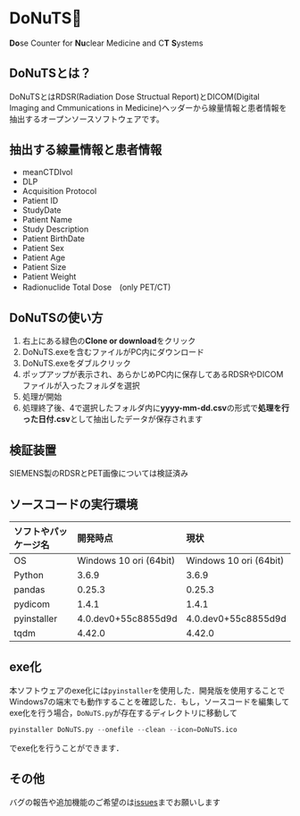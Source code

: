 # DoNuTS🍩
**Do**se Counter for **Nu**clear Medicine and C**T** **S**ystems

## DoNuTSとは？
DoNuTSとはRDSR(Radiation Dose Structual Report)とDICOM(Digital Imaging and Cmmunications in Medicine)ヘッダーから線量情報と患者情報を抽出するオープンソースソフトウェアです。

## 抽出する線量情報と患者情報
- meanCTDIvol  
- DLP  
- Acquisition Protocol  
- Patient ID  
- StudyDate  
- Patient Name  
- Study Description  
- Patient BirthDate  
- Patient Sex  
- Patient Age  
- Patient Size  
- Patient Weight  
- Radionuclide Total Dose　(only PET/CT)  

## DoNuTSの使い方
1. 右上にある緑色の**Clone or download**をクリック
1. DoNuTS.exeを含むファイルがPC内にダウンロード
1. DoNuTS.exeをダブルクリック
1. ポップアップが表示され、あらかじめPC内に保存してあるRDSRやDICOMファイルが入ったフォルダを選択
1. 処理が開始
1. 処理終了後、4で選択したフォルダ内に**yyyy-mm-dd.csv**の形式で**処理を行った日付.csv**として抽出したデータが保存されます

## 検証装置
SIEMENS製のRDSRとPET画像については検証済み

## ソースコードの実行環境
| ソフトやパッケージ名 | 開発時点 | 現状 |
|:-----------|:------------|:------------|
| OS | Windows 10 ori (64bit) | Windows 10 ori (64bit) |
| Python | 3.6.9 | 3.6.9 |
| pandas | 0.25.3 | 0.25.3 |
| pydicom | 1.4.1 | 1.4.1 |
| pyinstaller | 4.0.dev0+55c8855d9d | 4.0.dev0+55c8855d9d |
| tqdm | 4.42.0 | 4.42.0 |

## exe化
本ソフトウェアのexe化には`pyinstaller`を使用した．開発版を使用することでWindows7の端末でも動作することを確認した．もし，ソースコードを編集してexe化を行う場合，`DoNuTS.py`が存在するディレクトリに移動して
```python
pyinstaller DoNuTS.py --onefile --clean --icon=DoNuTS.ico
```
でexe化を行うことができます．

## その他
バグの報告や追加機能のご希望のは[issues](https://github.com/radmodel/DoNuTS/issues)までお願いします